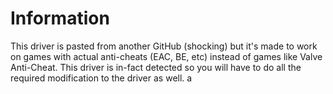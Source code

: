 # Information
This driver is pasted from another GitHub (shocking) but it's made to work on games with actual anti-cheats (EAC, BE, etc) instead of games like Valve Anti-Cheat. This driver is in-fact detected so you will have to do all the required modification to the driver as well.
a

